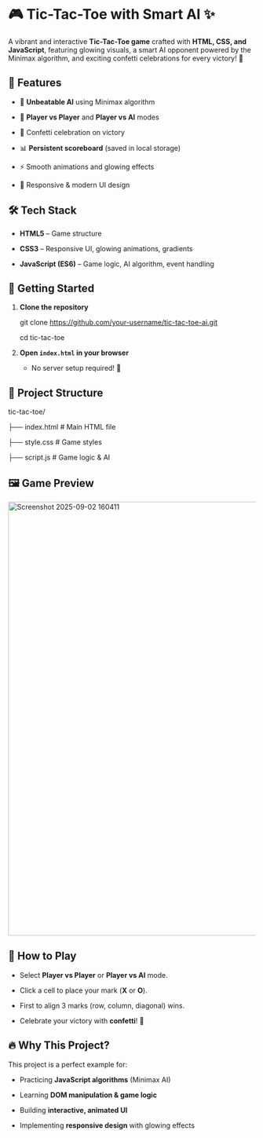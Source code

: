
# 🎮 Tic-Tac-Toe with Smart AI ✨

A vibrant and interactive **Tic-Tac-Toe game** crafted with **HTML, CSS, and JavaScript**, featuring glowing visuals, a smart AI opponent powered by the Minimax algorithm, and exciting confetti celebrations for every victory! 🎉

## 🌟 Features

- 🧠 **Unbeatable AI** using Minimax algorithm
  
- 👥 **Player vs Player** and **Player vs AI** modes
  
- 🎉 Confetti celebration on victory
  
- 📊 **Persistent scoreboard** (saved in local storage)
  
- ⚡ Smooth animations and glowing effects
  
- 📱 Responsive & modern UI design  

## 🛠️ Tech Stack

- **HTML5** – Game structure

- **CSS3** – Responsive UI, glowing animations, gradients
  
- **JavaScript (ES6)** – Game logic, AI algorithm, event handling

## 🚀 Getting Started

1. **Clone the repository**

   git clone https://github.com/your-username/tic-tac-toe-ai.git
   
   cd tic-tac-toe

3. **Open `index.html` in your browser**

   * No server setup required! 🎉

## 📂 Project Structure

tic-tac-toe/

├── index.html      # Main HTML file

├── style.css       # Game styles

├── script.js       # Game logic & AI


## 🖼️ Game Preview

<img width="1515" height="884" alt="Screenshot 2025-09-02 160411" src="https://github.com/user-attachments/assets/7548e804-69fa-4d6d-b721-100c3d27daec" />

## 🎯 How to Play

* Select **Player vs Player** or **Player vs AI** mode.

* Click a cell to place your mark (**X** or **O**).

* First to align 3 marks (row, column, diagonal) wins.

* Celebrate your victory with **confetti**! 🎉

## 🔥 Why This Project?

This project is a perfect example for:

* Practicing **JavaScript algorithms** (Minimax AI)

* Learning **DOM manipulation & game logic**

* Building **interactive, animated UI**

* Implementing **responsive design** with glowing effects
